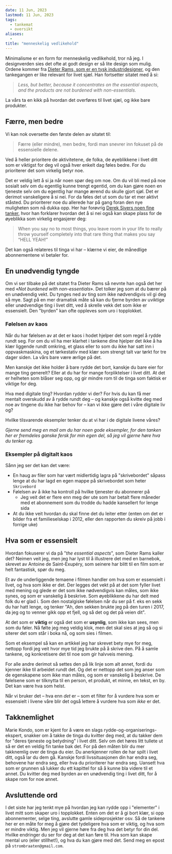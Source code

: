 ```yaml
---
date: 11 Jun, 2023
lastmod: 11 Jun, 2023
tags:
  - tankemat
  - oversikt
aliases:
  - 
title: "menneskelig vedlikehold"
---
```

Minimalisme er en form for menneskelig vedlikehold, tror nå jeg. I designverden sies det ofte at godt design er så lite design som mulig. Ordene kommer fra [Dieter Rams, som er en tysk industridesigner](https://uxdesign.cc/dieter-rams-and-ten-principles-for-good-design-61cc32bcd6e6), og den tankegangen er like relevant for livet sjæl. Han fortsetter sitatet med å si:

> *Less, but better, because it concentrates on the essential aspects, and the products are not burdened with non-essentials.*

La vårs ta en kikk på hvordan det overføres til livet sjæl, og ikke bare produkter.

## Færre, men bedre

Vi kan nok oversette den første delen av sitatet til:

> Færre (eller mindre), men bedre, fordi man snevrer inn fokuset på de essensielle delene.

Ved å heller prioritere de aktivitetene, de folka, de øyeblikkene i livet ditt som er viktigst for deg vil også hver enkelt dag føles bedre. For du prioriterer det som virkelig betyr noe.

Det er veldig lett å si ja når noen spør deg om noe. Om du vil bli med på noe sosialt selv om du egentlig kunne trengt egentid, om du kan gjøre noen en tjeneste selv om du egentlig har mange ærend du skulle gjort sjøl. Det er derimot vanskeligere å si nei. For da føles det ut som du tar et mer aktivt ståsted. Du prioriterer noe du allerede har på gang foran den nye muligheten som nå dukka opp. Her har forøvrig [Derek Sivers noen fine tanker](https://sive.rs/hellyeah), hvor han forklarer hvordan det å si nei også kan skape plass for de øyeblikka som virkelig engasjerer deg:

> When you say no to most things, you leave room in your life to really throw yourself completely into that rare thing that makes you say “HELL YEAH!”

Det kan også relateres til tinga vi har – klærne vi eier, de månedlige abonnementene vi betaler for.

## En unødvendig tyngde

Om vi ser tilbake på det sitatet fra Dieter Rams så nevnte han også det her med «*Not burdened with non-essentials*». Det tolker jeg som at du bærer på en unødvendig vekt. Du tynges ned av ting som ikke nødvendigvis vil gi deg så mye. Sagt på en mer dramatisk måte så kan du fjerne byrden av uviktige eller unødvendige ting i livet ditt, ved å skrelle vekk det som ikke er essensielt. Den "byrden" kan ofte oppleves som uro i topplokket. 

### Følelsen av kaos

Når du har følelsen av at det er kaos i hodet hjelper det som regel å rydde rundt seg. For om du vil ha mer klarhet i tankene dine hjelper det ikke å ha klær liggende rundt omkring, et glass eller to som du ikke har satt inn i oppvaskmaskina, og et tørkestativ med klær som strengt talt var tørkt for tre dager siden. La vårs bare være ærlige på det.

Men kanskje det ikke holder å bare rydde det bort, kanskje du bare eier for mange ting generelt? Eller at du har for mange forpliktelser i livet ditt. At det er helheten som blåser seg opp, og gir mindre rom til de tinga som faktisk er viktige for deg.

Hva med digitale ting? Hvordan rydder vi der? For hvis du kan få mer mentalt overskudd av å rydde rundt deg – og kanskje også kvitte deg med noe av tingene du ikke har behov for – kan vi ikke gjøre det i våre digitale liv og?

Hvilke tilsvarende eksempler tenker du at vi har i de digitale livene våres?

*Gjerne send meg en mail om du har noen gode eksempler, for den tanken her er fremdeles ganske fersk for min egen del, så jeg vil gjerne høre hva du tenker og.*

### Eksempler på digitalt kaos

Sånn jeg ser det kan det være:
- En haug av filer som har vært midlertidig lagra på "skrivebordet" såpass lenge at du har lagd en egen mappe på skrivebordet som heter `Skrivebord`
- Følelsen av å ikke ha kontroll på hvilke tjenester du abonnerer på
	- Jeg veit det er flere enn meg der ute som har betalt flere måneder med et abonnement som du trodde du hadde kansellert for lenge sida
- At du ikke veit hvordan du skal finne det du leiter etter (enten om det er bilder fra et familieselskap i 2012, eller den rapporten du skreiv på jobb i forrige uke)

## Hva som er essensielt

Hvordan fokuserer vi da på "*the essential aspects*", som Dieter Rams kaller det? Neimen veit jeg, men jeg har lyst til å illustrere det med en barnebok, skrevet av Antoine de Saint-Exupéry, som seinere har blitt til en film som er helt fantastisk, spør du meg.

Et av de underliggende temaene i filmen handler om hva som er essensielt i livet, og hva som ikke er det. Der legges det vekt på at det som fyller livet med mening og glede er det som ikke nødvendigvis kan måles, som ikke synes, og som er vanskelig å beskrive. Som øyeblikkene du har delt med folk du er glad i. Som den nostalgiske følelsen når du ser på f. eks en sekk du har hatt lenge, og tenker "Ah, den sekken brukte jeg på den turen i 2017, da jeg og to venner gikk opp et fjell, og så det og det på veien dit".

At det som er **viktig** er også det som er **usynlig**, som ikke kan sees, men som du føler. Nå følte jeg meg veldig klok, men det skal sies at jeg så og si siterer det som står i boka nå, og som sies i filmen.

Som et eksempel så kan en artikkel jeg har skrevet bety mye for meg, nettopp fordi jeg veit hvor mye tid jeg brukte på å skrive den. På å samle tankene, og konkretisere det til noe som gir halvveis mening.

For alle andre derimot så settes den på lik linje som alt annet, fordi du kjenner ikke til arbeidet rundt det. Og det er nettopp det som jeg anser som de egenskapene som ikke man måles, og som er vanskelig å beskrive. De følelsene som er tilknytta til en person, et produkt, et minne, en tekst, en by. Det kan være hva som helst.

Når vi bruker det – hva enn *det* er – som et filter for å vurdere hva som er essensielt i livene våre blir det også lettere å vurdere hva som *ikke* er det.

## Takknemlighet

Marie Kondo, som er kjent for å være en slags rydde-og-organiserings-ekspert, snakker om å takke de tinga du kvitter deg med, at du takker dem for "deres tjeneste og betydning" i livet ditt. Selv om det høres litt tullete ut så er det en veldig fin tanke bak det. For på den måten blir du mer takknemlig over de tinga du eier. Du anerkjenner rollen de har spilt i livet ditt, også lar du dem gå. Kanskje fordi livssituasjonen din har endra seg, behovene har endra seg, eller hva du prioriterer har endra seg. Uansett hva som er grunnen så lukker du ett kapittel for så å kunne bla videre til et annet. Du kvitter deg med byrden av en unødvendig ting i livet ditt, for å skape rom for noe annet.

## Avsluttende ord

I det siste har jeg tenkt mye på hvordan jeg kan rydde opp i "elementer" i livet mitt som skaper uro i topplokket. Enten om det er å gi bort klær, si opp abonnementer, selge ting, avslutte gamle sideprosjekter osv. Så de tankene her er en måte for meg å gjøre det tydeligere hva som er viktig, og hva som er mindre viktig. Men jeg vil gjerne høre fra deg hva det betyr for din del. Hvilke endringer du ser for deg at det kan føre til. Hva som kan skape mental uro (eller stillhet!), og hva du kan gjøre med det. Send meg en epost på `strombraaten@gmail.com`.
